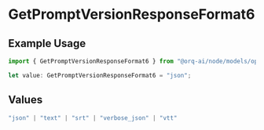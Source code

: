 # GetPromptVersionResponseFormat6

## Example Usage

```typescript
import { GetPromptVersionResponseFormat6 } from "@orq-ai/node/models/operations";

let value: GetPromptVersionResponseFormat6 = "json";
```

## Values

```typescript
"json" | "text" | "srt" | "verbose_json" | "vtt"
```